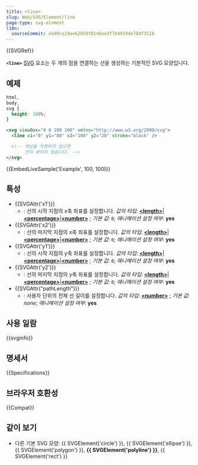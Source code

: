 ```yaml
---
title: <line>
slug: Web/SVG/Element/line
page-type: svg-element
l10n:
  sourceCommit: da99ca19ae62059f81dbee3f7b4919de784f3510
---
```


{{SVGRef}}

**`<line>`** [SVG](/ko/docs/Web/SVG) 요소는 두 개의 점을 연결하는 선을 생성하는 기본적인 SVG 모양입니다.

## 예제

```css hidden
html,
body,
svg {
  height: 100%;
}
```

```html
<svg viewBox="0 0 100 100" xmlns="http://www.w3.org/2000/svg">
  <line x1="0" y1="80" x2="100" y2="20" stroke="black" />

  <!-- 색상을 지정하지 않으면
       선이 보이지 않습니다. -->
</svg>
```

{{EmbedLiveSample('Example', 100, 100)}}

## 특성

- {{SVGAttr('x1')}}
  - : 선의 시작 지점의 x축 좌표를 설정합니다.
    _값의 타입_: [**\<length>**](/ko/docs/Web/SVG/Content_type#length)|[**\<percentage>**](/ko/docs/Web/SVG/Content_type#percentage)|[**\<number>**](/ko/docs/Web/SVG/Content_type#number) ; _기본 값_: `0`; _애니메이션 설정 여부_: **yes**
- {{SVGAttr('x2')}}
  - : 선의 마지막 지점의 x축 좌표를 설정합니다.
    _값의 타입_: [**\<length>**](/ko/docs/Web/SVG/Content_type#length)|[**\<percentage>**](/ko/docs/Web/SVG/Content_type#percentage)|[**\<number>**](/ko/docs/Web/SVG/Content_type#number) ; _기본 값_: `0`; _애니메이션 설정 여부_: **yes**
- {{SVGAttr('y1')}}
  - : 선의 시작 지점의 y축 좌표를 설정합니다.
    _값의 타입_: [**\<length>**](/ko/docs/Web/SVG/Content_type#length)|[**\<percentage>**](/ko/docs/Web/SVG/Content_type#percentage)|[**\<number>**](/ko/docs/Web/SVG/Content_type#number) ; _기본 값_: `0`; _애니메이션 설정 여부_: **yes**
- {{SVGAttr('y2')}}
  - : 선의 마지막 지점의 y축 좌표를 설정합니다.
    _값의 타입_: [**\<length>**](/ko/docs/Web/SVG/Content_type#length)|[**\<percentage>**](/ko/docs/Web/SVG/Content_type#percentage)|[**\<number>**](/ko/docs/Web/SVG/Content_type#number) ; _기본 값_: `0`; _애니메이션 설정 여부_: **yes**
- {{SVGAttr("pathLength")}}
  - : 사용자 단위의 전체 선 길이를 설정합니다.
    _값의 타입_: [**\<number>**](/ko/docs/Web/SVG/Content_type#number) ; _기본 값_: _none_; _애니메이션 설정 여부_: **yes**

## 사용 일람

{{svginfo}}

## 명세서

{{Specifications}}

## 브라우저 호환성

{{Compat}}

## 같이 보기

- 다른 기본 SVG 모양: {{ SVGElement('circle') }}, {{ SVGElement('ellipse') }}, {{ SVGElement('polygon') }}, **{{ SVGElement('polyline') }}**, {{ SVGElement('rect') }}

